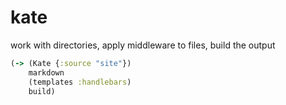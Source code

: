 # kate

work with directories, apply middleware to files, build the output

```clojure
(-> (Kate {:source "site"})
    markdown
    (templates :handlebars)
    build)
```
